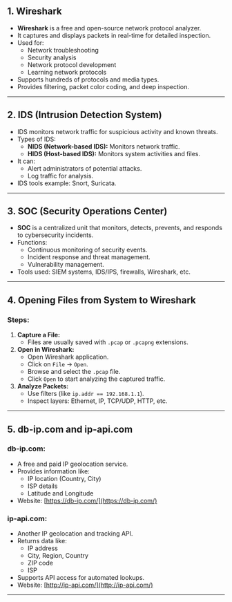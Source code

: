 
## 1. Wireshark
- **Wireshark** is a free and open-source network protocol analyzer.
- It captures and displays packets in real-time for detailed inspection.
- Used for:
  - Network troubleshooting
  - Security analysis
  - Network protocol development
  - Learning network protocols
- Supports hundreds of protocols and media types.
- Provides filtering, packet color coding, and deep inspection.

---

## 2. IDS (Intrusion Detection System)
- IDS monitors network traffic for suspicious activity and known threats.
- Types of IDS:
  - **NIDS (Network-based IDS):** Monitors network traffic.
  - **HIDS (Host-based IDS):** Monitors system activities and files.
- It can:
  - Alert administrators of potential attacks.
  - Log traffic for analysis.
- IDS tools example: Snort, Suricata.

---

## 3. SOC (Security Operations Center)
- **SOC** is a centralized unit that monitors, detects, prevents, and responds to cybersecurity incidents.
- Functions:
  - Continuous monitoring of security events.
  - Incident response and threat management.
  - Vulnerability management.
- Tools used: SIEM systems, IDS/IPS, firewalls, Wireshark, etc.

---

## 4. Opening Files from System to Wireshark
### Steps:
1. **Capture a File:** 
   - Files are usually saved with `.pcap` or `.pcapng` extensions.
2. **Open in Wireshark:**
   - Open Wireshark application.
   - Click on `File` → `Open`.
   - Browse and select the `.pcap` file.
   - Click `Open` to start analyzing the captured traffic.
3. **Analyze Packets:**
   - Use filters (like `ip.addr == 192.168.1.1`).
   - Inspect layers: Ethernet, IP, TCP/UDP, HTTP, etc.

---

## 5. db-ip.com and ip-api.com
### db-ip.com:
- A free and paid IP geolocation service.
- Provides information like:
  - IP location (Country, City)
  - ISP details
  - Latitude and Longitude
- Website: [https://db-ip.com/](https://db-ip.com/)

### ip-api.com:
- Another IP geolocation and tracking API.
- Returns data like:
  - IP address
  - City, Region, Country
  - ZIP code
  - ISP
- Supports API access for automated lookups.
- Website: [http://ip-api.com/](http://ip-api.com/)

---

